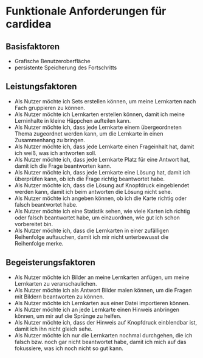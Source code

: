 # Funktionale Anforderungen für cardidea

## Basisfaktoren
- Grafische Benutzeroberfläche
- persistente Speicherung des Fortschritts

## Leistungsfaktoren
- Als Nutzer möchte ich Sets erstellen können, um meine Lernkarten nach Fach gruppieren zu können.
- Als Nutzer möchte ich Lernkarten erstellen können, damit ich meine Lerninhalte in kleine Häppchen aufteilen kann.
- Als Nutzer möchte ich, dass jede Lernkarte einem übergeordneten Thema zugeordnet werden kann, um die Lernkarte in einen Zusammenhang zu bringen.
- Als Nutzer möchte ich, dass jede Lernkarte einen Frageinhalt hat, damit ich weiß, was ich antworten soll.
- Als Nutzer möchte ich, dass jede Lernkarte Platz für eine Antwort hat, damit ich die Frage beantworten kann.
- Als Nutzer möchte ich, dass jede Lernkarte eine Lösung hat, damit ich überprüfen kann, ob ich die Frage richtig beantwortet habe.
- Als Nutzer möchte ich, dass die Lösung auf Knopfdruck eingeblendet werden kann, damit ich beim antworten die Lösung nicht sehe.
- Als Nutzer möchte ich angeben können, ob ich die Karte richtig oder falsch beantwortet habe.
- Als Nutzer möchte ich eine Statistik sehen, wie viele Karten ich richtig oder falsch beantwortet habe, um einzuordnen, wie gut ich schon vorbereitet bin.
- Als Nutzer möchte ich, dass die Lernkarten in einer zufälligen Reihenfolge auftauchen, damit ich mir nicht unterbewusst die Reihenfolge merke.

## Begeisterungsfaktoren
- Als Nutzer möchte ich Bilder an meine Lernkarten anfügen, um meine Lernkarten zu veranschaulichen.
- Als Nutzer möchte ich als Antwort Bilder malen können, um die Fragen mit Bildern beantworten zu können.
- Als Nutzer möchte ich Lernkarten aus einer Datei importieren können.
- Als Nutzer möchte ich an jede Lernkarte einen Hinweis anbringen können, um mir auf die Sprünge zu helfen.
- Als Nutzer möchte ich, dass der Hinweis auf Knopfdruck einblendbar ist, damit ich ihn nicht gleich sehe.
- Als Nutzer möchte ich nur die Lernkarten nochmal durchgehen, die ich falsch bzw. noch gar nicht beantwortet habe, damit ich mich auf das fokussiere, was ich noch nicht so gut kann.
